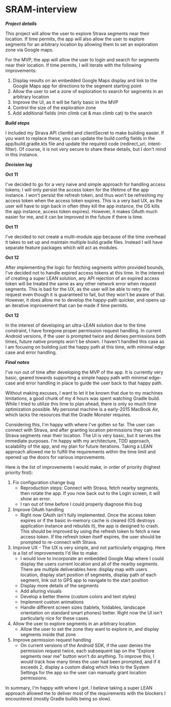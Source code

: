 # SRAM-interview

***Project details***

This project will allow the user to explore Strava segments near their location. If time permits, the app will also allow the user to explore segments for an arbitrary location by allowing them to set an exploration zone via Google maps.  

For the MVP, the app will allow the user to login and search for segments near their location. If time permits, I will iterate with the following improvements:
1. Display results on an embedded Google Maps display and link to the Google Maps app for directions to the segment starting point
2. Allow the user to set a zone of exploration to search for segments in an arbitrary location
3. Improve the UI, as it will be fairly basic in the MVP
4. Control the size of the exploration zone
5. Add additional fields (min climb cat & max climb cat) to the search


***Build steps***

I included my Strava API clientId and clientSecret to make building easier. If you want to replace these, you can update the build config fields in the app/build.gradle.kts file and update the required code (redirect_uri, intent-filter). Of course, it is not very secure to share these details, but I don't mind in this instance.


***Decision log***

****Oct 11****

I've decided to go for a very naive and simple approach for handling access tokens; I will only persist the access token for the lifetime of the app instance. I won't persist the refresh token, and thus won't be refreshing my access token when the access token expires. This is a very bad UX, as the user will have to sign back in often (they kill the app instance, the OS kills the app instance, access token expires). However, it makes OAuth much easier for me, and it can be improved in the future if there is time. 

****Oct 11****

I've decided to not create a multi-module app because of the time overhead it takes to set up and maintain multiple build.gradle files. Instead I will have separate feature packages which will act as modules.

****Oct 12****

After implementing the logic for fetching segments within provided bounds, I've decided not to handle expired access tokens at this time. In the interest of creating a super LEAN solution, any API rejection of an expired access token will be treated the same as any other network error when request segments. This is bad for the UX, as the user will be able to retry the request even though it is guaranteed to fail, but they won't be aware of that. However, it does allow me to develop the happy-path quicker, and opens up an iterative improvement that can be made if time permits.

****Oct 12****

In the interest of developing an ultra-LEAN solution due to the time constraint, I have foregone proper permission request handling. In current Android versions, if the user is prompted twice and denies permissions both times, future native prompts won't be shown. I haven't handled this case as I am focusing on building just the happy path at this time, with minimal edge case and error handling.


***Final notes***

I've run out of time after developing the MVP of the app. It is currently very basic, geared towards supporting a simple happy path with minimal edge-case and error handling in place to guide the user back to that happy path.

Without making excuses, I want to let it be known that due to my machines limitations, a good chunk of my 4 hours was spent watching Gradle build. While I tried to utilize this time to plan ahead, there is only so much time optimization possible. My personal machine is a early-2015 MacBook Air, which lacks the resources that the Gradle Monster requires.

Considering this, I'm happy with where I've gotten so far. The user can connect with Strava, and after granting location permissions they can see Strava segments near their location. The UI is very basic, but it serves the immediate purposes. I'm happy with my architecture, TDD approach, scalability of the app, and my plan for future iterations. Taking a LEAN approach allowed me to fulfill the requirements within the time limit and opened up the doors for various improvements.

Here is the list of improvements I would make, in order of priority (highest priority first):
1. Fix configuration change bug
    - Reproduction steps: Connect with Strava, fetch nearby segments, then rotate the app. If you now back out to the Login screen, it will show an error.
    - I ran out of time before I could properly diagnose this bug
2. Improve OAuth handling
    - Right now OAuth isn't fully implemented. Once the access token expires or if the basic in-memory cache is cleared (OS destroys application instance and rebuilds it), the app is designed to crash. This should be improved by using the refresh token to fetch a new access token. If the refresh token itself expires, the user should be prompted to re-connect with Strava.
3. Improve UX - The UX is very simple, and not particularly engaging. Here is a list of improvements I'd like to make:
    - I would love to incorporate an embedded Google Map where I could display the users current location and all of the nearby segments. There are multiple deliverables here: display map with users location, display start position of segments, display path of each segment, link out to GPS app to navigate to the start position
    - Display more details of the segments
    - Add alluring visuals
    - Develop a better theme (custom colors and text styles)
    - Implement custom animations
    - Handle different screen sizes (tablets, foldables, landscape orientation on standard smart phones) better. Right now the UI isn't particularly nice for these cases. 
4. Allow the user to explore segments in an arbitrary location
    - Allow the user to set the zone they want to explore in, and display segments inside that zone
5. Improve permission request handling
   - On current versions of the Android SDK, if the user denies the permission request twice, each subsequent tap on the "Explore segments near me" button won't do anything. To improve this, I would track how many times the user had been prompted, and if it exceeds 2, display a custom dialog which links to the System Settings for the app so the user can manually grant location permissions.

In summary, I'm happy with where I got. I believe taking a super LEAN approach allowed me to deliver most of the requirements with the blockers I encountered (mostly Gradle builds being so slow).